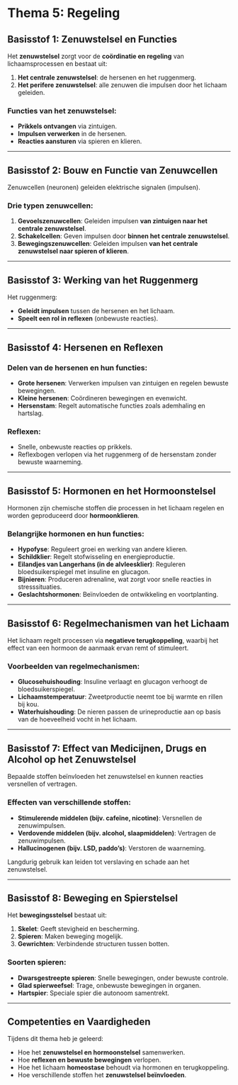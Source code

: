 # **Thema 5: Regeling**

## **Basisstof 1: Zenuwstelsel en Functies**
Het **zenuwstelsel** zorgt voor de **coördinatie en regeling** van lichaamsprocessen en bestaat uit:
1. **Het centrale zenuwstelsel**: de hersenen en het ruggenmerg.
2. **Het perifere zenuwstelsel**: alle zenuwen die impulsen door het lichaam geleiden.

### **Functies van het zenuwstelsel:**
- **Prikkels ontvangen** via zintuigen.
- **Impulsen verwerken** in de hersenen.
- **Reacties aansturen** via spieren en klieren.

---

## **Basisstof 2: Bouw en Functie van Zenuwcellen**
Zenuwcellen (neuronen) geleiden elektrische signalen (impulsen).

### **Drie typen zenuwcellen:**
1. **Gevoelszenuwcellen**: Geleiden impulsen **van zintuigen naar het centrale zenuwstelsel**.
2. **Schakelcellen**: Geven impulsen door **binnen het centrale zenuwstelsel**.
3. **Bewegingszenuwcellen**: Geleiden impulsen **van het centrale zenuwstelsel naar spieren of klieren**.

---

## **Basisstof 3: Werking van het Ruggenmerg**
Het ruggenmerg:
- **Geleidt impulsen** tussen de hersenen en het lichaam.
- **Speelt een rol in reflexen** (onbewuste reacties).

---

## **Basisstof 4: Hersenen en Reflexen**
### **Delen van de hersenen en hun functies:**
- **Grote hersenen**: Verwerken impulsen van zintuigen en regelen bewuste bewegingen.
- **Kleine hersenen**: Coördineren bewegingen en evenwicht.
- **Hersenstam**: Regelt automatische functies zoals ademhaling en hartslag.

### **Reflexen:**
- Snelle, onbewuste reacties op prikkels.
- Reflexbogen verlopen via het ruggenmerg of de hersenstam zonder bewuste waarneming.

---

## **Basisstof 5: Hormonen en het Hormoonstelsel**
Hormonen zijn chemische stoffen die processen in het lichaam regelen en worden geproduceerd door **hormoonklieren**.

### **Belangrijke hormonen en hun functies:**
- **Hypofyse**: Reguleert groei en werking van andere klieren.
- **Schildklier**: Regelt stofwisseling en energieproductie.
- **Eilandjes van Langerhans (in de alvleesklier)**: Reguleren bloedsuikerspiegel met insuline en glucagon.
- **Bijnieren**: Produceren adrenaline, wat zorgt voor snelle reacties in stresssituaties.
- **Geslachtshormonen**: Beïnvloeden de ontwikkeling en voortplanting.

---

## **Basisstof 6: Regelmechanismen van het Lichaam**
Het lichaam regelt processen via **negatieve terugkoppeling**, waarbij het effect van een hormoon de aanmaak ervan remt of stimuleert.

### **Voorbeelden van regelmechanismen:**
- **Glucosehuishouding**: Insuline verlaagt en glucagon verhoogt de bloedsuikerspiegel.
- **Lichaamstemperatuur**: Zweetproductie neemt toe bij warmte en rillen bij kou.
- **Waterhuishouding**: De nieren passen de urineproductie aan op basis van de hoeveelheid vocht in het lichaam.

---

## **Basisstof 7: Effect van Medicijnen, Drugs en Alcohol op het Zenuwstelsel**
Bepaalde stoffen beïnvloeden het zenuwstelsel en kunnen reacties versnellen of vertragen.

### **Effecten van verschillende stoffen:**
- **Stimulerende middelen (bijv. cafeïne, nicotine)**: Versnellen de zenuwimpulsen.
- **Verdovende middelen (bijv. alcohol, slaapmiddelen)**: Vertragen de zenuwimpulsen.
- **Hallucinogenen (bijv. LSD, paddo’s)**: Verstoren de waarneming.

Langdurig gebruik kan leiden tot verslaving en schade aan het zenuwstelsel.

---

## **Basisstof 8: Beweging en Spierstelsel**
Het **bewegingsstelsel** bestaat uit:
1. **Skelet**: Geeft stevigheid en bescherming.
2. **Spieren**: Maken beweging mogelijk.
3. **Gewrichten**: Verbindende structuren tussen botten.

### **Soorten spieren:**
- **Dwarsgestreepte spieren**: Snelle bewegingen, onder bewuste controle.
- **Glad spierweefsel**: Trage, onbewuste bewegingen in organen.
- **Hartspier**: Speciale spier die autonoom samentrekt.

---

## **Competenties en Vaardigheden**
Tijdens dit thema heb je geleerd:
- Hoe het **zenuwstelsel en hormoonstelsel** samenwerken.
- Hoe **reflexen en bewuste bewegingen** verlopen.
- Hoe het lichaam **homeostase** behoudt via hormonen en terugkoppeling.
- Hoe verschillende stoffen het **zenuwstelsel beïnvloeden**.